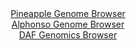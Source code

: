<div id="Pineapple_Genome_Browser" align="center">
  <a href="https://igv.org/app/?sessionURL=blob:zZNba9swGIb_i6BlA8e27PgIZaRdeki3FJK66VqKkRXZ0WJLqqTYSUP..9SwsZsOmouNgS.kDx3e79HjLWiJVJQzkALPhoENIbCAWvBuihpRkzFqiAJpiWpFLCBJSSRhmIB0C0qkNMomX8zOhdZCpY5Dteg1iFXcVr6NGvTCGeqUjXnjnPG6RgWXSHOpnFOJWu7Qqu11pEBC2OZu3w6cOdLIQbVYcKa4Iwir8s6cl_8q5RVhvCF5s6o13QfITR6TcW6X6NNgNh1gTJS6Jpur.cng.mpw5w.zh4vw7CG7uZxl4ex4SiuG9EqSk.HzVRyG7eiy78Hb0TcXB.MR7o6804v.Oj7yPx8P14JKok5gBGM_gH6UGDSUzcn6f.rafPTAzksPZiLhd7xjIb8P18.CjM.idvQ9Vn_oe2eBmuOVMQHghYxS6Fq.G1qBF_ZehzC2XPeVjuQUpI9PFtAS4aVZ_rgFeiOML0CR59VeHQtwOScSpL3EdSOYJF7Qj_puksCdtQUrWf89tOfZJIlcb.B5YV7SWhuZ57liQtmIMbvFpV29HMgSbe4nQq5JHN3dd4vzqTYCVcvmNDvyzgfF8i2esWsYmOv3T2iafU.qf2Lee4LYujhUtwt8c41vxxOS.AbOkGoUjSgqlsXXrH3zR9sDOgxOyWWDtFlvKmb607kWSYqYNoWWKlrQmurNzHDkHUih5xt1AeY1Ny4CWRUfXMu1YOB._K2ov3va_QA-">Pineapple Genome Browser</a>
</div>
<div id="Alphonso_Genome_Browser" align="center">
  <a href="https://igv.org/app/?sessionURL=blob:zZJda9swFIb_i6BlA8e27MSODWU4bfpBQkbrZWEtxZzYsqPWkhxJceqE_PdpZWM3KzQXGwNdSAd9vOfRs0ctkYoKjmLk2XhgY4wspFZimwJrajIDRhSKS6gVsZAkJZGE5wTFe1SC0jC_m5qTK60bFTsO1U2PAa.ErXwbGOwEh62yc8Gcc1HXsBQStJDKGUlohUOrtrclS2ga27zt2wOnAA0O1M1KcCWchvAq25r7sl.lrCJcMJKxTa3pa4DM5DEZC7uET8kiTfKcKDUh3U1xlkxukq_.eH5_FZzfzz9fL.bB4jSlFQe9keTsfJw.MV6zwru9CuB2eOJd7mZdV13z9USd.Ben45eGSqLOcIiH_gD7oWfQUF6Ql_.pazPokZ374XCy3qxVuvh24o1GU8bGbWlmQ_wEOqn.2LuPDhaqRb4xNqB8JcMYu5bvBtbAC3o_pnhouW5kCElBUfzwaCEtIX822x_2SHeNcQYpst686mMhIQsiUdyLXDfEUeQN.mHfjSJ8sPZoI.u_h_dyfheFrpd4XpCVtNZG6CJTvFE2cG63eWlXuyN5rnQxnq6.zLo7YjBeQpsmCb1YpJyJaf8NmhYyj79.omn1PZn.iXvvCWLr5bHCBdc7ui5EpCI9KvlkK_qdCidueFE9v4nnODSlkAy02W8qZvnTtxYkBa5NoaWKLmlNdbcwFMUWxdjzjbYoF7UwHiJZLT.4lmvhgfvxt57.4fHwHQ--">Alphonso Genome Browser</a>
</div>


<div id="DAF_Genomics_Browser" align="center">
  <a href="https://igv.org/app/?sessionURL=blob:tZFra9swFIb_i2D95Jt8iWNDGO41oaEdTV1vKSVo8nGszbJcSW6Shvz3CbdjsAtj0IEkJM7lfXWePXoCqZhoUYp8B0cOxshCqhabBeFdA1eEg0JpRRoFFpJQgYSWAkr3qCJKk_xmbiprrTuVum5JKnsNreCMKkcFDulsJXpdg0m1fYdw8ixaslEOFdwka.KSpqtFq4RLKAWlbM_toF2vNsQc32OroSWseN9oNqiujAljrHQqYtyytoTtX4z8B2Wz2PusWGRD_SXsZuUku5xld8FZvrwYnSzz62mRj4qjBVu3RPcSJhw2ha.nx7OncBfKqcRT_eF2_rhVa_EuOD0623ZMgprgGI.DCPthiA4WagTtDQJEa4lTHFqxP7ZMyH69BtHIzEAKhtL7BwtpSehXk36_R3rXGVBIwWM_MLOQkCVIlNqJ58U4SfwojEMvSfDB2qNeNm9M8jy_SWLPz3x_5Hwm3OhXrBnGZ4R.Db4Vxp86m_2vmGR90X8snufsy8lt5306ndLlFT3u4nM6_i2myLj_47cqITnRJvTyfIVCGqPGodU_qASHh8M3">DAF Genomics Browser</a>
</div>
